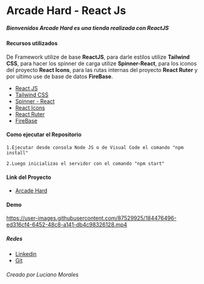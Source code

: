 # Arcade Hard  - React Js

##### Bienvenidos Arcade Hard es una tienda realizada con ReactJS

#### Recursos utilizados

De Framework utilize de base **ReactJS**, para darle estilos utilize **Tailwind CSS**, para hacer los spinner de carga utilize **Spinner-React**, para los iconos del proyecto **React Icons**, para las rutas internas del proyecto **React Ruter** y por ultimo use de base de datos **FireBase**. 

- [React JS](https://reactjs.org/)
- [Tailwind CSS](https://tailwindcss.com/)
- [Spinner - React](https://www.npmjs.com/package/react-spinners)
- [React Icons](https://react-icons.github.io/react-icons/)
- [React Ruter](https://reactrouter.com/)
- [FireBase](https://firebase.google.com/)

#### Como ejecutar el Repositorio

    1.Ejecutar desde consola Node JS o de Visual Code el comando "npm install"

    2.Luego inicializas el servidor con el comando "npm start"


#### Link del Proyecto

- [Arcade Hard](https://arcade-hard.netlify.app/)

#### Demo

https://user-images.githubusercontent.com/87529925/184476496-ed316cf4-6452-48c8-a141-db4c98326128.mp4


##### Redes
- [Linkedin](https://www.linkedin.com/in/luciano-morales-/)
- [Git](https://github.com/Luciano9956)
###### Creado por Luciano Morales
